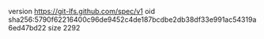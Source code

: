 version https://git-lfs.github.com/spec/v1
oid sha256:5790f62216400c96de9452c4de187bcdbe2db38df33e991ac54319a6ed47bd22
size 2292
